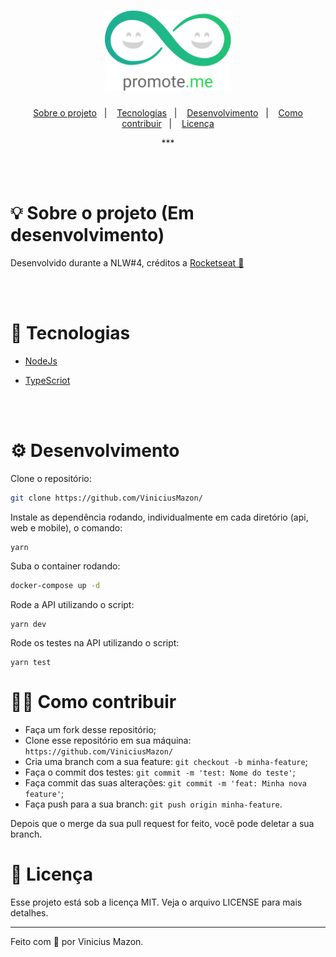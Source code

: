 <h1 align="center">
  <img alt="NPS logo" title="NPS" src="docs\logo.svg" width="40%">
</h1>
<p align="center">
  <a href="#-sobre-o-projeto">Sobre o projeto</a>&nbsp;&nbsp;&nbsp;|&nbsp;&nbsp;&nbsp;
  <a href="#-tecnologias">Tecnologias</a>&nbsp;&nbsp;&nbsp;|&nbsp;&nbsp;&nbsp;
  <a href="#-como-utilizar">Desenvolvimento</a>&nbsp;&nbsp;&nbsp;|&nbsp;&nbsp;&nbsp;
  <a href="#-como-contribuir">Como contribuir</a>&nbsp;&nbsp;&nbsp;|&nbsp;&nbsp;&nbsp;
  <a href="#-licença">Licença</a>
</p>
<div align="center">
    <p>
***    </p>
</div>
</br>
</br>

# 💡 Sobre o projeto (Em desenvolvimento)

Desenvolvido durante a NLW#4, créditos a [Rocketseat 🚀](https://github.com/Rocketseat)

</br>
</br>

<p align="center">
  <!-- <img alt="web" src="docs/web.png" width="80%"> -->
</p>



# 🔬 Tecnologias

- [NodeJs](https://nodejs.org/en/)

- [TypeScriot](https://www.typescriptlang.org)

  </br>

  </br>

# ⚙️ Desenvolvimento

Clone o repositório:

```bash
git clone https://github.com/ViniciusMazon/
```

Instale as dependência rodando, individualmente em cada diretório (api, web e mobile), o comando:

```
yarn
```

Suba o container rodando:

```bash
docker-compose up -d
```
Rode a API utilizando o script:

```
yarn dev
```

Rode os testes na API utilizando o script:

```
yarn test
```

# 🖖🏻 Como contribuir

- Faça um fork desse repositório;
- Clone esse repositório em sua máquina: `https://github.com/ViniciusMazon/`
- Cria uma branch com a sua feature: `git checkout -b minha-feature`;
- Faça o commit dos testes: `git commit -m 'test: Nome do teste'`;
- Faça commit das suas alterações: `git commit -m 'feat: Minha nova feature'`;
- Faça push para a sua branch: `git push origin minha-feature`.

Depois que o merge da sua pull request for feito, você pode deletar a sua branch.

# 📃 Licença

Esse projeto está sob a licença MIT. Veja o arquivo LICENSE para mais detalhes.

---

Feito com 🖤 por Vinicius Mazon.

